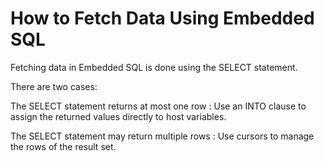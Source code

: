 <!-- loio3bd38f6e6c5f10148fb4818608f880f4 -->

# How to Fetch Data Using Embedded SQL

Fetching data in Embedded SQL is done using the SELECT statement.

There are two cases:

The SELECT statement returns at most one row
:   Use an INTO clause to assign the returned values directly to host variables.

The SELECT statement may return multiple rows
:   Use cursors to manage the rows of the result set.

